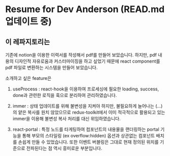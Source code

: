 # Resume for Dev Anderson (READ.md 업데이트 중)

## 이 레파지토리는

기존에 notion을 이용한 이력서를 작성해서 pdf를 만들어 보았습니다. 하지만, pdf 내용의 디자인적 자유로움과 커스터마이징을 하고 싶었기 때문에 react component를 pdf 파일로 변환하는 시스템을 만들어 보았습니다.

소개하고 싶은 feature은

1. useProcess : react-hook을 이용하여 프로세싱에 필요한 loading, success, done과 관련한 로직을 훅으로 분리하여 관리하였습니다.

2. immer : 상태 업데이트를 위해 불변성을 지켜야 하지만, 불필요하게 늘어나는 (...) 의 얕은 복사를 원치 않았으므로 redux-toolkit에서 이미 적극적으로 활용되고 있는 immer을 이용해 불변성 복사 처리를 대신 위임하였습니다.

3. react-portal : 특정 노드를 타게팅하여 컴포넌트의 내용물을 랜더링하는 portal 기능을 통해 부모의 스타일링 (ex overflow:hidden) 옵션과 상관없는 컴포넌트 배치를 손쉽게 만들 수 있었습니다. 또한 이벤트 버블링은 그대로 현재 정의된 위치를 기준으로 전파된다는 점 역시 흥미로운 부분입니다.
